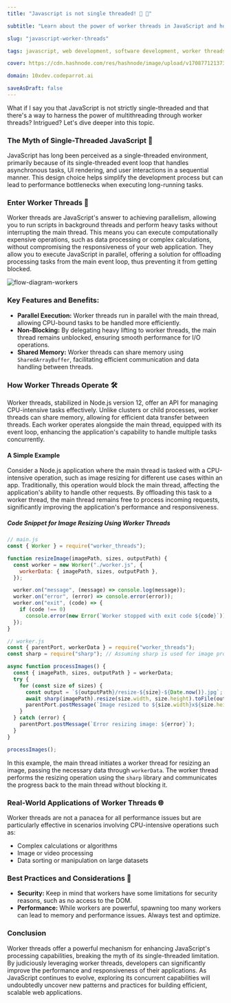```yaml
---
title: "Javascript is not single threaded! 🤯 🤩"

subtitle: "Learn about the power of worker threads in JavaScript and how they can enhance your application's performance."

slug: "javascript-worker-threads"

tags: javascript, web development, software development, worker threads, parallelism, concurrency

cover: https://cdn.hashnode.com/res/hashnode/image/upload/v1708771213732/SxchIm6zU.png?auto=format

domain: 10xdev.codeparrot.ai

saveAsDraft: false
---
```


What if I say you that JavaScript is not strictly single-threaded and that there's a way to harness the power of multithreading through worker threads? Intrigued? Let's dive deeper into this topic.

### The Myth of Single-Threaded JavaScript 🧐

JavaScript has long been perceived as a single-threaded environment, primarily because of its single-threaded event loop that handles asynchronous tasks, UI rendering, and user interactions in a sequential manner. This design choice helps simplify the development process but can lead to performance bottlenecks when executing long-running tasks.

### Enter Worker Threads 🚀

Worker threads are JavaScript's answer to achieving parallelism, allowing you to run scripts in background threads and perform heavy tasks without interrupting the main thread. This means you can execute computationally expensive operations, such as data processing or complex calculations, without compromising the responsiveness of your web application. They allow you to execute JavaScript in parallel, offering a solution for offloading processing tasks from the main event loop, thus preventing it from getting blocked.

![flow-diagram-workers](https://cdn.hashnode.com/res/hashnode/image/upload/v1708775292396/gXGrXAbiR.png?auto=format)

### Key Features and Benefits:

- **Parallel Execution:** Worker threads run in parallel with the main thread, allowing CPU-bound tasks to be handled more efficiently.
- **Non-Blocking:** By delegating heavy lifting to worker threads, the main thread remains unblocked, ensuring smooth performance for I/O operations.
- **Shared Memory:** Worker threads can share memory using `SharedArrayBuffer`, facilitating efficient communication and data handling between threads.

### How Worker Threads Operate 🛠️

Worker threads, stabilized in Node.js version 12, offer an API for managing CPU-intensive tasks effectively. Unlike clusters or child processes, worker threads can share memory, allowing for efficient data transfer between threads. Each worker operates alongside the main thread, equipped with its event loop, enhancing the application's capability to handle multiple tasks concurrently.

#### A Simple Example

Consider a Node.js application where the main thread is tasked with a CPU-intensive operation, such as image resizing for different use cases within an app. Traditionally, this operation would block the main thread, affecting the application's ability to handle other requests. By offloading this task to a worker thread, the main thread remains free to process incoming requests, significantly improving the application's performance and responsiveness.

##### Code Snippet for Image Resizing Using Worker Threads

```javascript
// main.js
const { Worker } = require("worker_threads");

function resizeImage(imagePath, sizes, outputPath) {
  const worker = new Worker("./worker.js", {
    workerData: { imagePath, sizes, outputPath },
  });

  worker.on("message", (message) => console.log(message));
  worker.on("error", (error) => console.error(error));
  worker.on("exit", (code) => {
    if (code !== 0)
      console.error(new Error(`Worker stopped with exit code ${code}`));
  });
}
```

```javascript
// worker.js
const { parentPort, workerData } = require("worker_threads");
const sharp = require("sharp"); // Assuming sharp is used for image processing

async function processImages() {
  const { imagePath, sizes, outputPath } = workerData;
  try {
    for (const size of sizes) {
      const output = `${outputPath}/resize-${size}-${Date.now()}.jpg`;
      await sharp(imagePath).resize(size.width, size.height).toFile(output);
      parentPort.postMessage(`Image resized to ${size.width}x${size.height}`);
    }
  } catch (error) {
    parentPort.postMessage(`Error resizing image: ${error}`);
  }
}

processImages();
```

In this example, the main thread initiates a worker thread for resizing an image, passing the necessary data through `workerData`. The worker thread performs the resizing operation using the `sharp` library and communicates the progress back to the main thread without blocking it.

### Real-World Applications of Worker Threads 🌐

Worker threads are not a panacea for all performance issues but are particularly effective in scenarios involving CPU-intensive operations such as:

- Complex calculations or algorithms
- Image or video processing
- Data sorting or manipulation on large datasets

### Best Practices and Considerations 📝

- **Security:** Keep in mind that workers have some limitations for security reasons, such as no access to the DOM.
- **Performance:** While workers are powerful, spawning too many workers can lead to memory and performance issues. Always test and optimize.

### Conclusion

Worker threads offer a powerful mechanism for enhancing JavaScript's processing capabilities, breaking the myth of its single-threaded limitation. By judiciously leveraging worker threads, developers can significantly improve the performance and responsiveness of their applications. As JavaScript continues to evolve, exploring its concurrent capabilities will undoubtedly uncover new patterns and practices for building efficient, scalable web applications.
